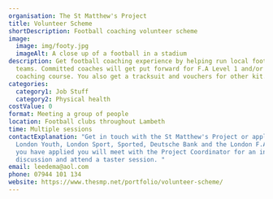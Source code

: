 ```yaml
---
organisation: The St Matthew's Project
title: Volunteer Scheme
shortDescription: Football coaching volunteer scheme
image:
  image: img/footy.jpg
  imageAlt: A close up of a football in a stadium
description: Get football coaching experience by helping run local football
  teams. Committed coaches will get put forward for F.A Level 1 and/or Level-2
  coaching course. You also get a tracksuit and vouchers for other kit.
categories:
  category1: Job Stuff
  category2: Physical health
costValue: 0
format: Meeting a group of people
location: Football clubs throughout Lambeth
time: Multiple sessions
contactExplanation: "Get in touch with the St Matthew's Project or apply to an ad through
  London Youth, London Sport, Sported, Deutsche Bank and the London F.A.  Once
  you have applied you will meet with the Project Coordinator for an informal
  discussion and attend a taster session. "
email: leedema@aol.com
phone: 07944 101 134
website: https://www.thesmp.net/portfolio/volunteer-scheme/
---
```

